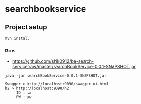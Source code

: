 # searchbookservice

## Project setup
```
mvn install
```

### Run
- https://github.com/shik0912/be-search-service/raw/master/searchBookService-0.0.1-SNAPSHOT.jar

```
java -jar searchBookService-0.0.1-SNAPSHOT.jar

Swagger > http://localhost:9090/swagger-ui.html
h2 > http://localhost:9090/h2
     ID : sa
     PW : pw
```
